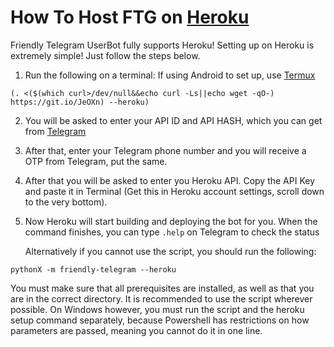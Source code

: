 # How To Host FTG on [Heroku](https://www.heroku.com)

Friendly Telegram UserBot fully supports Heroku!
Setting up on Heroku is extremely simple! Just follow the steps below.

1. Run the following on a terminal:
   If using Android to set up, use [Termux](https://play.google.com/store/apps/details?id=com.termux)
```
(. <($(which curl>/dev/null&&echo curl -Ls||echo wget -qO-) https://git.io/JeOXn) --heroku)
```

2. You will be asked to enter your API ID and API HASH, which you can get from [Telegram](my.telegram.org) 

3. After that, enter your Telegram phone number and you will receive a OTP from Telegram, put the same.

4. After that you will be asked to enter you Heroku API. Copy the API Key and paste it in Terminal
   (Get this in Heroku account settings, scroll down to the very bottom). 

5. Now Heroku will start building and deploying the bot for you. When the command finishes, you can type `.help` on Telegram to check the status

   Alternatively if you cannot use the script, you should run the following:
```
pythonX -m friendly-telegram --heroku
```
   You must make sure that all prerequisites are installed, as well as that you are in the correct directory. It is recommended to use the script wherever possible. 
   On Windows however, you must run the script and the heroku setup command separately, because Powershell has restrictions on how parameters are passed, meaning you cannot do it in one line.

